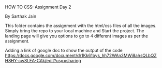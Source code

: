 HOW TO CSS: Assignment Day 2

By Sarthak Jain


This folder contains the assignment with the html/css files of all the images.
Simply bring the repo to your local machine and Start the project.
The landing page will give you options to go to 4 different images as per the assignment.

Adding a link of google doc to show the output of the code
https://docs.google.com/document/d/1Kk61bys_hh72WAn3MWi8ahsQLbQZH8HY-cwSLEA-CAk/edit?usp=sharing
